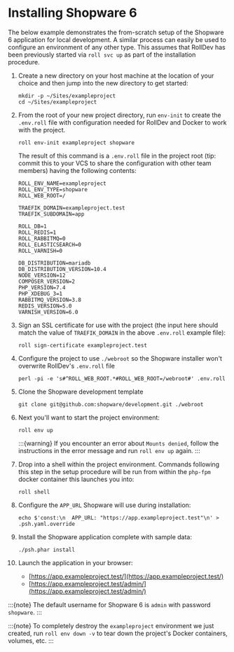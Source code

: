 # Installing Shopware 6

The below example demonstrates the from-scratch setup of the Shopware 6 application for local development. A similar process can easily be used to configure an environment of any other type. This assumes that RollDev has been previously started via `roll svc up` as part of the installation procedure.

1.  Create a new directory on your host machine at the location of your choice and then jump into the new directory to get started:

        mkdir -p ~/Sites/exampleproject
        cd ~/Sites/exampleproject

2.  From the root of your new project directory, run `env-init` to create the `.env.roll` file with configuration needed for RollDev and Docker to work with the project.

        roll env-init exampleproject shopware

    The result of this command is a `.env.roll` file in the project root (tip: commit this to your VCS to share the configuration with other team members) having the following contents:

        ROLL_ENV_NAME=exampleproject
        ROLL_ENV_TYPE=shopware
        ROLL_WEB_ROOT=/

        TRAEFIK_DOMAIN=exampleproject.test
        TRAEFIK_SUBDOMAIN=app

        ROLL_DB=1
        ROLL_REDIS=1
        ROLL_RABBITMQ=0
        ROLL_ELASTICSEARCH=0
        ROLL_VARNISH=0

        DB_DISTRIBUTION=mariadb
        DB_DISTRIBUTION_VERSION=10.4
        NODE_VERSION=12
        COMPOSER_VERSION=2
        PHP_VERSION=7.4
        PHP_XDEBUG_3=1
        RABBITMQ_VERSION=3.8
        REDIS_VERSION=5.0
        VARNISH_VERSION=6.0

3.  Sign an SSL certificate for use with the project (the input here should match the value of `TRAEFIK_DOMAIN` in the above `.env.roll` example file):

        roll sign-certificate exampleproject.test

4.  Configure the project to use `./webroot` so the Shopware installer won't overwrite RollDev's `.env.roll` file

        perl -pi -e 's#^ROLL_WEB_ROOT.*#ROLL_WEB_ROOT=/webroot#' .env.roll

5.  Clone the Shopware development template

        git clone git@github.com:shopware/development.git ./webroot

6.  Next you'll want to start the project environment:

        roll env up

    :::{warning}
    If you encounter an error about ``Mounts denied``, follow the instructions in the error message and run ``roll env up`` again.
    :::

7.  Drop into a shell within the project environment. Commands following this step in the setup procedure will be run from within the `php-fpm` docker container this launches you into:

        roll shell

8.  Configure the `APP_URL` Shopware will use during installation:

        echo $'const:\n  APP_URL: "https://app.exampleproject.test"\n' > .psh.yaml.override

9.  Install the Shopware application complete with sample data:

        ./psh.phar install

10. Launch the application in your browser:

    - [https://app.exampleproject.test/](https://app.exampleproject.test/)
    - [https://app.exampleproject.test/admin/](https://app.exampleproject.test/admin/)

:::{note}
The default username for Shopware 6 is ``admin`` with password ``shopware``.
:::

:::{note}
To completely destroy the ``exampleproject`` environment we just created, run ``roll env down -v`` to tear down the project's Docker containers, volumes, etc.
:::
